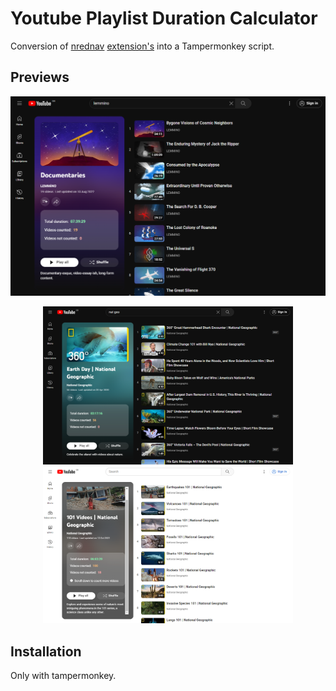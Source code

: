 # Youtube Playlist Duration Calculator

Conversion of [nrednav](https://github.com/nrednav) [extension's](https://github.com/nrednav/youtube-playlist-duration-calculator) into a Tampermonkey script.

## Previews

<p align="center">
  <img src="screenshots/default.png" width="800">
</p>

<p align="center">
  <img src="screenshots/example1.png" width="400">
  <img src="screenshots/example1_2.png" width="400">
</p>

## Installation

Only with tampermonkey. 